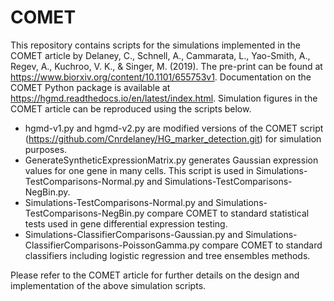 # COMET
This repository contains scripts for the simulations implemented in the COMET article by Delaney, C., Schnell, A., Cammarata, L., Yao-Smith, A., Regev, A., Kuchroo, V. K., \& Singer, M. (2019). The pre-print can be found at https://www.biorxiv.org/content/10.1101/655753v1. Documentation on the COMET Python package is available at https://hgmd.readthedocs.io/en/latest/index.html. Simulation figures in the COMET article can be reproduced using the scripts below.

* hgmd-v1.py and hgmd-v2.py are modified versions of the COMET script (https://github.com/Cnrdelaney/HG_marker_detection.git) for simulation purposes.
* GenerateSyntheticExpressionMatrix.py generates Gaussian expression values for one gene in many cells. This script is used in Simulations-TestComparisons-Normal.py and Simulations-TestComparisons-NegBin.py.
* Simulations-TestComparisons-Normal.py and Simulations-TestComparisons-NegBin.py compare COMET to standard statistical tests used in gene differential expression testing.
* Simulations-ClassifierComparisons-Gaussian.py and Simulations-ClassifierComparisons-PoissonGamma.py compare COMET to standard classifiers including logistic regression and tree ensembles 	methods.

Please refer to the COMET article for further details on the design and implementation of the above simulation scripts. 